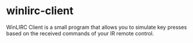 # winlirc-client
WinLIRC Client is a small program that allows you to simulate key presses based on the received commands of your IR remote control.
